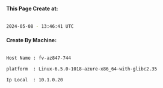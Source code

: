 
   
#### This Page Create at:

```bash

2024-05-08 - 13:46:41 UTC

```

#### Create By Machine:

```bash

Host Name : fv-az847-744

platform  : Linux-6.5.0-1018-azure-x86_64-with-glibc2.35

Ip Local  : 10.1.0.20

```

